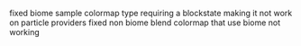 fixed biome sample colormap type requiring a blockstate making it not work on particle providers
fixed non biome blend colormap that use biome not working